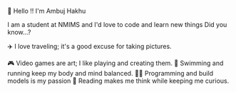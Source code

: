 👋 Hello !! I'm Ambuj Hakhu

I am a student at NMIMS and I'd love to code and learn new things
Did you know…?

✈️ I love traveling; it's a good excuse for taking pictures.

🎮 Video games are art; I like playing and creating them.
🏃 Swimming and running keep my body and mind balanced.
👨‍💻 Programming and build models is my passion
📖 Reading makes me think while keeping me curious.
